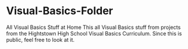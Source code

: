 # Visual-Basics-Folder
All Visual Basics Stuff at Home
This all Visual Basics stuff from projects from the Hightstown High School Visual Basics Curriculum. Since this is public, feel free to look at it.
